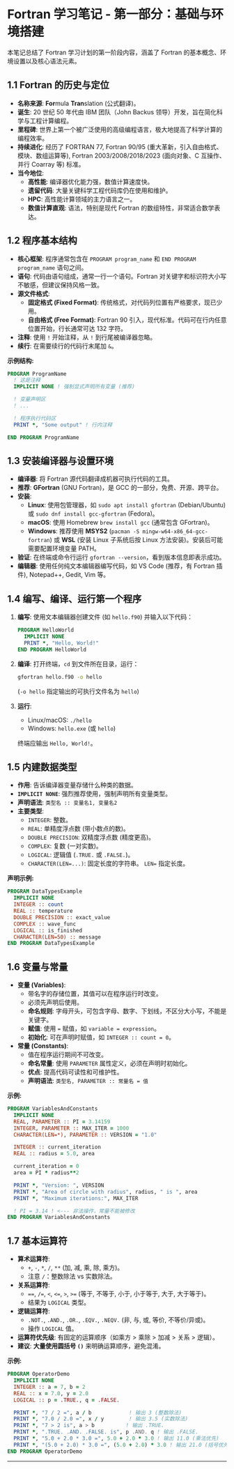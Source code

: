 
# Fortran 学习笔记 - 第一部分：基础与环境搭建

本笔记总结了 Fortran 学习计划的第一阶段内容，涵盖了 Fortran 的基本概念、环境设置以及核心语法元素。

## 1.1 Fortran 的历史与定位

* **名称来源**: **For**mula **Tran**slation (公式翻译)。
* **诞生**: 20 世纪 50 年代由 IBM 团队（John Backus 领导）开发，旨在简化科学与工程计算编程。
* **里程碑**: 世界上第一个被广泛使用的高级编程语言，极大地提高了科学计算的编程效率。
* **持续进化**: 经历了 FORTRAN 77, Fortran 90/95 (重大革新，引入自由格式、模块、数组运算等), Fortran 2003/2008/2018/2023 (面向对象、C 互操作、并行 Coarray 等) 标准。
* **当今地位**:
    * **高性能**: 编译器优化能力强，数值计算速度快。
    * **遗留代码**: 大量关键科学工程代码库仍在使用和维护。
    * **HPC**: 高性能计算领域的主力语言之一。
    * **数值计算直观**: 语法，特别是现代 Fortran 的数组特性，非常适合数学表达。

## 1.2 程序基本结构

* **核心框架**: 程序通常包含在 `PROGRAM program_name` 和 `END PROGRAM program_name` 语句之间。
* **语句**: 代码由语句组成，通常一行一个语句。Fortran 对关键字和标识符大小写不敏感，但建议保持风格一致。
* **源文件格式**:
    * **固定格式 (Fixed Format)**: 传统格式，对代码列位置有严格要求，现已少用。
    * **自由格式 (Free Format)**: Fortran 90 引入，现代标准。代码可在行内任意位置开始，行长通常可达 132 字符。
* **注释**: 使用 `!` 开始注释，从 `!` 到行尾被编译器忽略。
* **续行**: 在需要续行的代码行末尾加 `&`。

**示例结构:**

```fortran
PROGRAM ProgramName
  ! 这是注释
  IMPLICIT NONE ! 强制显式声明所有变量 (推荐)

  ! 变量声明区
  ! ...

  ! 程序执行代码区
  PRINT *, "Some output" ! 行内注释

END PROGRAM ProgramName
```

## 1.3 安装编译器与设置环境

* **编译器**: 将 Fortran 源代码翻译成机器可执行代码的工具。
* **推荐**: **GFortran** (GNU Fortran)，是 GCC 的一部分，免费、开源、跨平台。
* **安装**:
    * **Linux**: 使用包管理器，如 `sudo apt install gfortran` (Debian/Ubuntu) 或 `sudo dnf install gcc-gfortran` (Fedora)。
    * **macOS**: 使用 Homebrew `brew install gcc` (通常包含 GFortran)。
    * **Windows**: 推荐使用 **MSYS2** (`pacman -S mingw-w64-x86_64-gcc-fortran`) 或 **WSL** (安装 Linux 子系统后按 Linux 方法安装)。安装后可能需要配置环境变量 PATH。
* **验证**: 在终端或命令行运行 `gfortran --version`，看到版本信息即表示成功。
* **编辑器**: 使用任何纯文本编辑器编写代码，如 VS Code (推荐，有 Fortran 插件), Notepad++, Gedit, Vim 等。

## 1.4 编写、编译、运行第一个程序

1.  **编写**: 使用文本编辑器创建文件 (如 `hello.f90`) 并输入以下代码：
    ```fortran
    PROGRAM HelloWorld
      IMPLICIT NONE
      PRINT *, "Hello, World!"
    END PROGRAM HelloWorld
    ```
2.  **编译**: 打开终端，`cd` 到文件所在目录，运行：
    ```bash
    gfortran hello.f90 -o hello
    ```
    (`-o hello` 指定输出的可执行文件名为 `hello`)
3.  **运行**:
    * Linux/macOS: `./hello`
    * Windows: `hello.exe` (或 `hello`)

    终端应输出 `Hello, World!`。

## 1.5 内建数据类型

* **作用**: 告诉编译器变量存储什么种类的数据。
* **`IMPLICIT NONE`**: 强烈推荐使用，强制声明所有变量类型。
* **声明语法**: `类型名 :: 变量名1, 变量名2`
* **主要类型**:
    * `INTEGER`: 整数。
    * `REAL`: 单精度浮点数 (带小数点的数)。
    * `DOUBLE PRECISION`: 双精度浮点数 (精度更高)。
    * `COMPLEX`: 复数 (一对实数)。
    * `LOGICAL`: 逻辑值 (`.TRUE.` 或 `.FALSE.`)。
    * `CHARACTER(LEN=...)`: 固定长度的字符串。 `LEN=` 指定长度。

**声明示例:**

```fortran
PROGRAM DataTypesExample
  IMPLICIT NONE
  INTEGER :: count
  REAL :: temperature
  DOUBLE PRECISION :: exact_value
  COMPLEX :: wave_func
  LOGICAL :: is_finished
  CHARACTER(LEN=50) :: message
END PROGRAM DataTypesExample
```

## 1.6 变量与常量

* **变量 (Variables)**:
    * 带名字的存储位置，其值可以在程序运行时改变。
    * 必须先声明后使用。
    * **命名规则**: 字母开头，可包含字母、数字、下划线，不区分大小写，不能是关键字。
    * **赋值**: 使用 `=` 赋值，如 `variable = expression`。
    * **初始化**: 可在声明时赋值，如 `INTEGER :: count = 0`。
* **常量 (Constants)**:
    * 值在程序运行期间不可改变。
    * **命名常量**: 使用 `PARAMETER` 属性定义，必须在声明时初始化。
    * **优点**: 提高代码可读性和可维护性。
    * **声明语法**: `类型名, PARAMETER :: 常量名 = 值`

**示例:**

```fortran
PROGRAM VariablesAndConstants
  IMPLICIT NONE
  REAL, PARAMETER :: PI = 3.14159
  INTEGER, PARAMETER :: MAX_ITER = 1000
  CHARACTER(LEN=*), PARAMETER :: VERSION = "1.0"

  INTEGER :: current_iteration
  REAL :: radius = 5.0, area

  current_iteration = 0
  area = PI * radius**2

  PRINT *, "Version: ", VERSION
  PRINT *, "Area of circle with radius", radius, " is ", area
  PRINT *, "Maximum iterations:", MAX_ITER

  ! PI = 3.14 ! <--- 非法操作，常量不能被修改
END PROGRAM VariablesAndConstants
```

## 1.7 基本运算符

* **算术运算符**:
    * `+`, `-`, `*`, `/`, `**` (加, 减, 乘, 除, 乘方)。
    * 注意 `/`：整数除法 vs 实数除法。
* **关系运算符**:
    * `==`, `/=`, `<`, `<=`, `>`, `>=` (等于, 不等于, 小于, 小于等于, 大于, 大于等于)。
    * 结果为 `LOGICAL` 类型。
* **逻辑运算符**:
    * `.NOT.`, `.AND.`, `.OR.`, `.EQV.`, `.NEQV.` (非, 与, 或, 等价, 不等价/异或)。
    * 操作 `LOGICAL` 值。
* **运算符优先级**: 有固定的运算顺序（如乘方 > 乘除 > 加减 > 关系 > 逻辑）。
* **建议**: **大量使用圆括号 `()`** 来明确运算顺序，避免混淆。

**示例:**

```fortran
PROGRAM OperatorDemo
  IMPLICIT NONE
  INTEGER :: a = 7, b = 2
  REAL :: x = 7.0, y = 2.0
  LOGICAL :: p = .TRUE., q = .FALSE.

  PRINT *, "7 / 2 =", a / b            ! 输出 3 (整数除法)
  PRINT *, "7.0 / 2.0 =", x / y        ! 输出 3.5 (实数除法)
  PRINT *, "7 > 2 is", a > b          ! 输出 .TRUE.
  PRINT *, ".TRUE. .AND. .FALSE. is", p .AND. q ! 输出 .FALSE.
  PRINT *, "5.0 + 2.0 * 3.0 =", 5.0 + 2.0 * 3.0 ! 输出 11.0 (乘法优先)
  PRINT *, "(5.0 + 2.0) * 3.0 =", (5.0 + 2.0) * 3.0 ! 输出 21.0 (括号优先)
END PROGRAM OperatorDemo
```
---